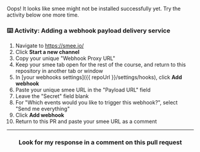 Oops! It looks like smee might not be installed successfully yet. Try the activity below one more time.

### :keyboard: Activity: Adding a webhook payload delivery service

1. Navigate to https://smee.io/
1. Click **Start a new channel**  
1. Copy your unique "Webhook Proxy URL"
1. Keep your smee tab open for the rest of the course, and return to this repository in another tab or window
1. In [your webhooks settings]({{ repoUrl }}/settings/hooks), click **Add webhook**
1. Paste your unique smee URL in the "Payload URL" field
1. Leave the "Secret" field blank
1. For "Which events would you like to trigger this webhook?", select "Send me everything"
1. Click **Add webhook**
1. Return to this PR and paste your smee URL as a comment

<hr>
<h3 align="center">Look for my response in a comment on this pull request</h3>

